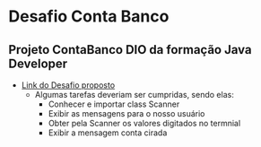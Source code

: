 # Desafio Conta Banco

## Projeto ContaBanco DIO da formação Java Developer

- [Link do Desafio proposto](https://github.com/digitalinnovationone/trilha-java-basico/tree/main/desafios/sintaxe)
  - Algumas tarefas deveriam ser cumpridas, sendo elas:
    - Conhecer e importar class Scanner
    - Exibir as mensagens para o nosso usuário
    - Obter pela Scanner os valores digitados no termnial 
    - Exibir a mensagem conta cirada
